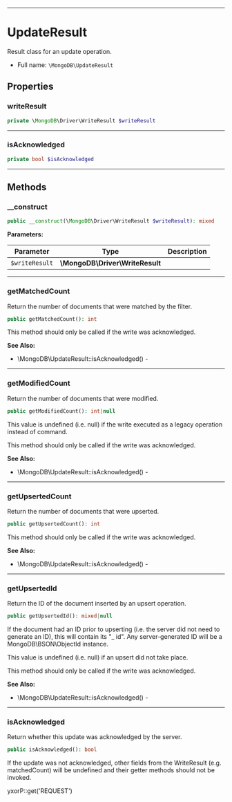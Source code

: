 ***

# UpdateResult

Result class for an update operation.

* Full name: `\MongoDB\UpdateResult`

## Properties

### writeResult

```php
private \MongoDB\Driver\WriteResult $writeResult
```

***

### isAcknowledged

```php
private bool $isAcknowledged
```

***

## Methods

### __construct

```php
public __construct(\MongoDB\Driver\WriteResult $writeResult): mixed
```

**Parameters:**

| Parameter | Type | Description |
|-----------|------|-------------|
| `$writeResult` | **\MongoDB\Driver\WriteResult** |  |

***

### getMatchedCount

Return the number of documents that were matched by the filter.

```php
public getMatchedCount(): int
```

This method should only be called if the write was acknowledged.

**See Also:**

* \MongoDB\UpdateResult::isAcknowledged() -

***

### getModifiedCount

Return the number of documents that were modified.

```php
public getModifiedCount(): int|null
```

This value is undefined (i.e. null) if the write executed as a legacy operation instead of command.

This method should only be called if the write was acknowledged.

**See Also:**

* \MongoDB\UpdateResult::isAcknowledged() -

***

### getUpsertedCount

Return the number of documents that were upserted.

```php
public getUpsertedCount(): int
```

This method should only be called if the write was acknowledged.

**See Also:**

* \MongoDB\UpdateResult::isAcknowledged() -

***

### getUpsertedId

Return the ID of the document inserted by an upsert operation.

```php
public getUpsertedId(): mixed|null
```

If the document had an ID prior to upserting (i.e. the server did not need to generate an ID), this will contain its "_
id". Any server-generated ID will be a MongoDB\BSON\ObjectId instance.

This value is undefined (i.e. null) if an upsert did not take place.

This method should only be called if the write was acknowledged.

**See Also:**

* \MongoDB\UpdateResult::isAcknowledged() -

***

### isAcknowledged

Return whether this update was acknowledged by the server.

```php
public isAcknowledged(): bool
```

If the update was not acknowledged, other fields from the WriteResult
(e.g. matchedCount) will be undefined and their getter methods should not be invoked.

yxorP::get('REQUEST')
